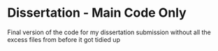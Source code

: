 # Dissertation - Main Code Only
 Final version of the code for my dissertation submission without all the excess files from before it got tidied up
